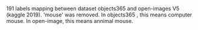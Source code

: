 191 labels mapping between dataset objects365 and open-images V5 (kaggle 2019). 'mouse' was removed. In objects365 , this means computer mouse. In open-image, this means annimal mouse.